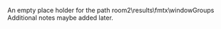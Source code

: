 An empty place holder for the path room2\results\fmtx\windowGroups
Additional notes maybe added later.